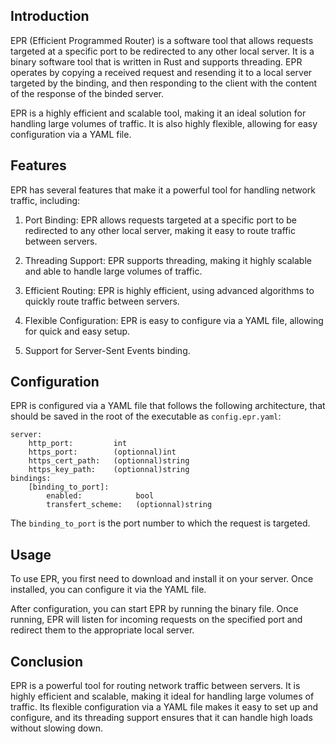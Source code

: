 Introduction
--------------------
EPR (Efficient Programmed Router) is a software tool that allows requests targeted at a specific port to be redirected to any other local server. It is a binary software tool that is written in Rust and supports threading. EPR operates by copying a received request and resending it to a local server targeted by the binding, and then responding to the client with the content of the response of the binded server.

EPR is a highly efficient and scalable tool, making it an ideal solution for handling large volumes of traffic. It is also highly flexible, allowing for easy configuration via a YAML file.

Features
--------------------
EPR has several features that make it a powerful tool for handling network traffic, including:

1. Port Binding: EPR allows requests targeted at a specific port to be redirected to any other local server, making it easy to route traffic between servers.

2. Threading Support: EPR supports threading, making it highly scalable and able to handle large volumes of traffic.

3. Efficient Routing: EPR is highly efficient, using advanced algorithms to quickly route traffic between servers.

4. Flexible Configuration: EPR is easy to configure via a YAML file, allowing for quick and easy setup.

5. Support for Server-Sent Events binding.

Configuration
--------------------
EPR is configured via a YAML file that follows the following architecture, that should be saved in the root of the executable as `config.epr.yaml`:

```
server:
    http_port:         int
    https_port:        (optionnal)int
    https_cert_path:   (optionnal)string
    https_key_path:    (optionnal)string
bindings:
    [binding_to_port]:
        enabled:            bool
        transfert_scheme:   (optionnal)string
```

The `binding_to_port` is the port number to which the request is targeted.

Usage
--------------------
To use EPR, you first need to download and install it on your server. Once installed, you can configure it via the YAML file.

After configuration, you can start EPR by running the binary file. Once running, EPR will listen for incoming requests on the specified port and redirect them to the appropriate local server.

Conclusion
--------------------
EPR is a powerful tool for routing network traffic between servers. It is highly efficient and scalable, making it ideal for handling large volumes of traffic. Its flexible configuration via a YAML file makes it easy to set up and configure, and its threading support ensures that it can handle high loads without slowing down.